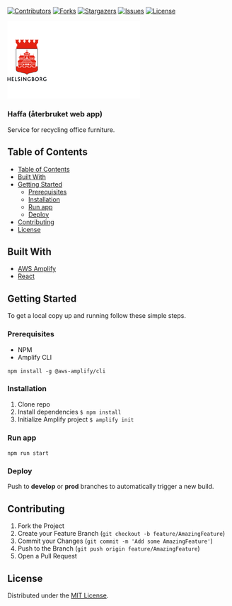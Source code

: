 <!-- SHIELDS -->
[![Contributors][contributors-shield]][contributors-url]
[![Forks][forks-shield]][forks-url]
[![Stargazers][stars-shield]][stars-url]
[![Issues][issues-shield]][issues-url]
[![License][license-shield]][license-url]

<p>
  <a href="https://github.com/helsingborg-stad/">
    <img src="public/hbg-github-logo-combo.png" alt="Logo" width="300">
  </a>
</p>
<h3>Haffa (återbruket web app)</h3>

Service for recycling office furniture.

## Table of Contents
- [Table of Contents](#table-of-contents)
- [Built With](#built-with)
- [Getting Started](#getting-started)
  - [Prerequisites](#prerequisites)
  - [Installation](#installation)
  - [Run app](#run-app)
  - [Deploy](#deploy)
- [Contributing](#contributing)
- [License](#license)


## Built With

* [AWS Amplify](https://aws.amazon.com/amplify/)
* [React](https://reactjs.org/)


## Getting Started

To get a local copy up and running follow these simple steps.


### Prerequisites

* NPM
* Amplify CLI
```
npm install -g @aws-amplify/cli
```


### Installation

1. Clone repo
2. Install dependencies `$ npm install`
3. Initialize Amplify project `$ amplify init`

### Run app

```
npm run start
```
### Deploy
Push to __develop__ or __prod__ branches to automatically trigger a new build.

## Contributing

1. Fork the Project
2. Create your Feature Branch (`git checkout -b feature/AmazingFeature`)
3. Commit your Changes (`git commit -m 'Add some AmazingFeature'`)
4. Push to the Branch (`git push origin feature/AmazingFeature`)
5. Open a Pull Request



## License

Distributed under the [MIT License][license-url].



<!-- MARKDOWN LINKS & IMAGES -->
<!-- https://www.markdownguide.org/basic-syntax/#reference-style-links -->
[contributors-shield]: https://img.shields.io/github/contributors/helsingborg-stad/aterbruket-webapp.svg?style=flat-square
[contributors-url]: https://github.com/helsingborg-stad/aterbruket-webapp/graphs/contributors
[forks-shield]: https://img.shields.io/github/forks/helsingborg-stad/aterbruket-webapp.svg?style=flat-square
[forks-url]: https://github.com/helsingborg-stad/aterbruket-webapp/network/members
[stars-shield]: https://img.shields.io/github/stars/helsingborg-stad/aterbruket-webapp.svg?style=flat-square
[stars-url]: https://github.com/helsingborg-stad/aterbruket-webapp/stargazers
[issues-shield]: https://img.shields.io/github/issues/helsingborg-stad/aterbruket-webapp.svg?style=flat-square
[issues-url]: https://github.com/helsingborg-stad/aterbruket-webapp/issues
[license-shield]: https://img.shields.io/github/license/helsingborg-stad/aterbruket-webapp.svg?style=flat-square
[license-url]: https://raw.githubusercontent.com/helsingborg-stad/aterbruket-webapp/master/LICENSE
[product-screenshot]: images/screenshot.png

